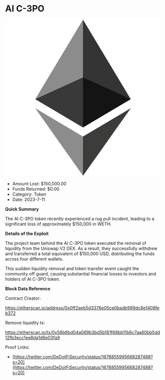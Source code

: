 # AI C-3PO
![AI C-3PO](/rektimages/AI-C-3PO-Token-Rug-Pull.png)
- Amount Lost: $150,000.00
- Funds Returned: $0.00
- Category: Token
- Date: 2023-7-11

**Quick Summary**

The AI C-3PO token recently experienced a rug pull incident, leading to a significant loss of approximately $150,000 in WETH.

  


 **Details of the Exploit**

The project team behind the AI C-3PO  token executed the removal of liquidity from the Uniswap V2 DEX. As a result, they successfully withdrew and transferred a total equivalent of $150,000 USD, distributing the funds across four different wallets.

  


This sudden liquidity removal and token transfer event caught the community off guard, causing substantial financial losses to investors and holders of AI C-3PO token.

  


 **Block Data Reference**

Contract Creator: 

https://etherscan.io/address/0x0ff2aeb5d3376e05ce0badb999dc8e1408feb372

Remove liquidity tx:

https://etherscan.io/tx/0x58b6bd04a069b3bd5b181f68bb11b6c7aa60bb5dd12fb3ecc1ee8da1d6e03fa9

  


  



Proof Links:
- [https://twitter.com/DeDotFiSecurity/status/1678855995668287488?s=20](https://twitter.com/DeDotFiSecurity/status/1678855995668287488?s=20)


